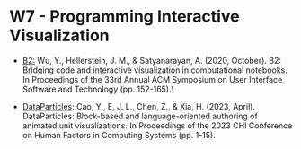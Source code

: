 # W7 - Programming Interactive Visualization



* [B2:](https://vis.csail.mit.edu/pubs/b2/) Wu, Y., Hellerstein, J. M., & Satyanarayan, A. (2020, October). B2: Bridging code and interactive visualization in computational notebooks. In Proceedings of the 33rd Annual ACM Symposium on User Interface Software and Technology (pp. 152-165).\

* [DataParticles](https://rrrima.github.io/dataparticles.html): Cao, Y., E, J. L., Chen, Z., & Xia, H. (2023, April). DataParticles: Block-based and language-oriented authoring of animated unit visualizations. In Proceedings of the 2023 CHI Conference on Human Factors in Computing Systems (pp. 1-15).
